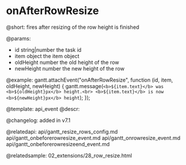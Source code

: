 onAfterRowResize
=============


@short: fires after resizing of the row height is finished
	

@params:
- id	string|number	the task id
- item	object	the item object
- oldHeight	number	the old height of the row
- newHeight	number	the new height of the row

@example:
gantt.attachEvent("onAfterRowResize", function (id, item, oldHeight, newHeight) {
	gantt.message(`<b>${item.text}</b> was <b>${oldHeight}px</b> height.<br>
	<b>${item.text}</b> is now <b>${newHeight}px</b> height`);
});

@template:	api_event
@descr:

@changelog: added in v7.1

@relatedapi: 
api/gantt_resize_rows_config.md
api/gantt_onbeforerowresize_event.md
api/gantt_onrowresize_event.md
api/gantt_onbeforerowresizeend_event.md


@relatedsample: 02_extensions/28_row_resize.html